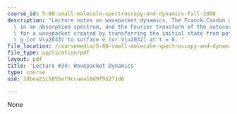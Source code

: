 ```yaml
---
course_id: 5-80-small-molecule-spectroscopy-and-dynamics-fall-2008
description: "Lecture notes on wavepacket dynamics, The Franck-Condon distribution\
  \ in an absorption spectrum, and the Fourier transform of the autocorrelation function\
  \ for a wavepacket created by transferring the initial state from potential surface\
  \ g (or V\u2033) to surface e (or V\u2032) at t = 0. "
file_location: /coursemedia/5-80-small-molecule-spectroscopy-and-dynamics-fall-2008/3dbea21c5855ef9ccaea18d9f95271d6_34_580ln_fa08.pdf
file_type: application/pdf
layout: pdf
title: 'Lecture #34: Wavepacket Dynamics'
type: course
uid: 3dbea21c5855ef9ccaea18d9f95271d6

---
```

None